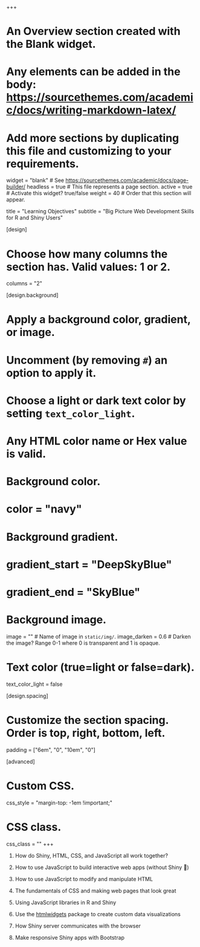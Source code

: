 +++
# An Overview section created with the Blank widget.
# Any elements can be added in the body: https://sourcethemes.com/academic/docs/writing-markdown-latex/
# Add more sections by duplicating this file and customizing to your requirements.

widget = "blank"  # See https://sourcethemes.com/academic/docs/page-builder/
headless = true  # This file represents a page section.
active = true  # Activate this widget? true/false
weight = 40  # Order that this section will appear.

title = "Learning Objectives"
subtitle = "Big Picture Web Development Skills for R and Shiny Users"

[design]
  # Choose how many columns the section has. Valid values: 1 or 2.
  columns = "2"

[design.background]
  # Apply a background color, gradient, or image.
  #   Uncomment (by removing `#`) an option to apply it.
  #   Choose a light or dark text color by setting `text_color_light`.
  #   Any HTML color name or Hex value is valid.

  # Background color.
  # color = "navy"

  # Background gradient.
  # gradient_start = "DeepSkyBlue"
  # gradient_end = "SkyBlue"

  # Background image.
  image = ""  # Name of image in `static/img/`.
  image_darken = 0.6  # Darken the image? Range 0-1 where 0 is transparent and 1 is opaque.

  # Text color (true=light or false=dark).
  text_color_light = false

[design.spacing]
  # Customize the section spacing. Order is top, right, bottom, left.
  padding = ["6em", "0", "10em", "0"]

[advanced]
 # Custom CSS.
 css_style = "margin-top: -1em !important;"

 # CSS class.
 css_class = ""
+++

[htmlwidgets]: https://www.htmlwidgets.org/

1. How do Shiny, HTML, CSS, and JavaScript all work together?

2. How to use JavaScript to build interactive web apps (without Shiny :grimacing:)

3. How to use JavaScript to modify and manipulate HTML

4. The fundamentals of CSS and making web pages that look great

5. Using JavaScript libraries in R and Shiny

6. Use the [htmlwidgets] package to create custom data visualizations

7. How Shiny server communicates with the browser

8. Make responsive Shiny apps with Bootstrap

